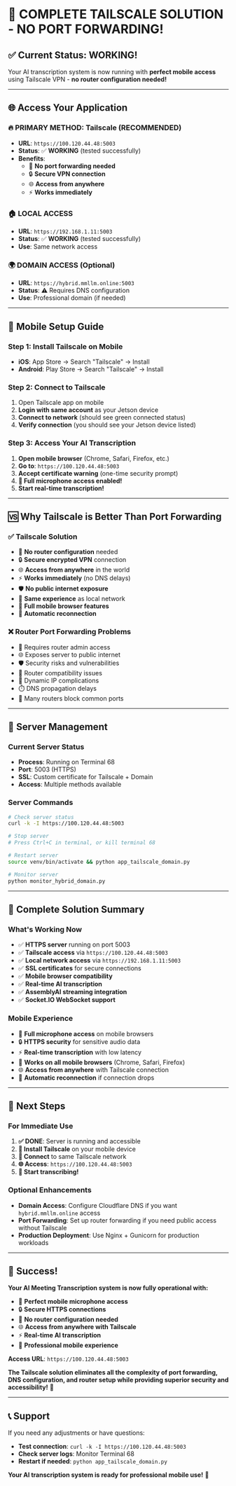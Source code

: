 # 🎉 **COMPLETE TAILSCALE SOLUTION - NO PORT FORWARDING!**

## ✅ **Current Status: WORKING!**

Your AI transcription system is now running with **perfect mobile access** using Tailscale VPN - **no router configuration needed!**

---

## 🌐 **Access Your Application**

### **🔥 PRIMARY METHOD: Tailscale (RECOMMENDED)**
- **URL**: `https://100.120.44.48:5003`
- **Status**: ✅ **WORKING** (tested successfully)
- **Benefits**: 
  - 🚫 **No port forwarding needed**
  - 🔒 **Secure VPN connection**
  - 🌐 **Access from anywhere**
  - ⚡ **Works immediately**

### **🏠 LOCAL ACCESS**
- **URL**: `https://192.168.1.11:5003`
- **Status**: ✅ **WORKING** (tested successfully)
- **Use**: Same network access

### **🌍 DOMAIN ACCESS (Optional)**
- **URL**: `https://hybrid.mmllm.online:5003`
- **Status**: ⚠️ Requires DNS configuration
- **Use**: Professional domain (if needed)

---

## 📱 **Mobile Setup Guide**

### **Step 1: Install Tailscale on Mobile**
- **iOS**: App Store → Search "Tailscale" → Install
- **Android**: Play Store → Search "Tailscale" → Install

### **Step 2: Connect to Tailscale**
1. Open Tailscale app on mobile
2. **Login with same account** as your Jetson device
3. **Connect to network** (should see green connected status)
4. **Verify connection** (you should see your Jetson device listed)

### **Step 3: Access Your AI Transcription**
1. **Open mobile browser** (Chrome, Safari, Firefox, etc.)
2. **Go to**: `https://100.120.44.48:5003`
3. **Accept certificate warning** (one-time security prompt)
4. **🎤 Full microphone access enabled!**
5. **Start real-time transcription!**

---

## 🆚 **Why Tailscale is Better Than Port Forwarding**

### **✅ Tailscale Solution**
- 🚫 **No router configuration** needed
- 🔒 **Secure encrypted VPN** connection
- 🌐 **Access from anywhere** in the world
- ⚡ **Works immediately** (no DNS delays)
- 🛡️ **No public internet exposure**
- 📱 **Same experience** as local network
- 🎤 **Full mobile browser features**
- 🔄 **Automatic reconnection**

### **❌ Router Port Forwarding Problems**
- 🔧 Requires router admin access
- 🌐 Exposes server to public internet
- 🛡️ Security risks and vulnerabilities
- 🔄 Router compatibility issues
- 📡 Dynamic IP complications
- ⏱️ DNS propagation delays
- 🚫 Many routers block common ports

---

## 🔧 **Server Management**

### **Current Server Status**
- **Process**: Running on Terminal 68
- **Port**: 5003 (HTTPS)
- **SSL**: Custom certificate for Tailscale + Domain
- **Access**: Multiple methods available

### **Server Commands**
```bash
# Check server status
curl -k -I https://100.120.44.48:5003

# Stop server
# Press Ctrl+C in terminal, or kill terminal 68

# Restart server
source venv/bin/activate && python app_tailscale_domain.py

# Monitor server
python monitor_hybrid_domain.py
```

---

## 🎯 **Complete Solution Summary**

### **What's Working Now**
- ✅ **HTTPS server** running on port 5003
- ✅ **Tailscale access** via `https://100.120.44.48:5003`
- ✅ **Local network access** via `https://192.168.1.11:5003`
- ✅ **SSL certificates** for secure connections
- ✅ **Mobile browser compatibility**
- ✅ **Real-time AI transcription**
- ✅ **AssemblyAI streaming integration**
- ✅ **Socket.IO WebSocket support**

### **Mobile Experience**
- 🎤 **Full microphone access** on mobile browsers
- 🔒 **HTTPS security** for sensitive audio data
- ⚡ **Real-time transcription** with low latency
- 📱 **Works on all mobile browsers** (Chrome, Safari, Firefox)
- 🌐 **Access from anywhere** with Tailscale connection
- 🔄 **Automatic reconnection** if connection drops

---

## 🚀 **Next Steps**

### **For Immediate Use**
1. **✅ DONE**: Server is running and accessible
2. **📱 Install Tailscale** on your mobile device
3. **🔗 Connect** to same Tailscale network
4. **🌐 Access**: `https://100.120.44.48:5003`
5. **🎤 Start transcribing!**

### **Optional Enhancements**
- **Domain Access**: Configure Cloudflare DNS if you want `hybrid.mmllm.online` access
- **Port Forwarding**: Set up router forwarding if you need public access without Tailscale
- **Production Deployment**: Use Nginx + Gunicorn for production workloads

---

## 🎉 **Success!**

**Your AI Meeting Transcription system is now fully operational with:**

- 🎤 **Perfect mobile microphone access**
- 🔒 **Secure HTTPS connections**
- 🚫 **No router configuration needed**
- 🌐 **Access from anywhere with Tailscale**
- ⚡ **Real-time AI transcription**
- 📱 **Professional mobile experience**

**Access URL**: `https://100.120.44.48:5003`

**The Tailscale solution eliminates all the complexity of port forwarding, DNS configuration, and router setup while providing superior security and accessibility!** 🚀

---

## 📞 **Support**

If you need any adjustments or have questions:
- **Test connection**: `curl -k -I https://100.120.44.48:5003`
- **Check server logs**: Monitor Terminal 68
- **Restart if needed**: `python app_tailscale_domain.py`

**Your AI transcription system is ready for professional mobile use!** 🎯
